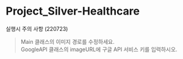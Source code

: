 # Project_Silver-Healthcare

실행시 주의 사항 (220723)
> Main 클래스의 이미지 경로를 수정하세요.  
> GoogleAPI 클래스의 imageURL에 구글 API 서비스 키를 입력하시오.
